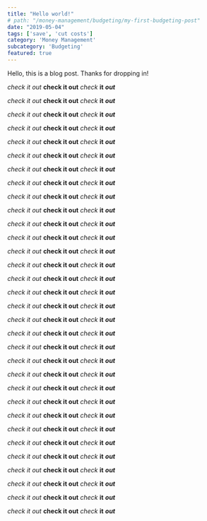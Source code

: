 ```yaml
---
title: "Hello world!"
# path: "/money-management/budgeting/my-first-budgeting-post"
date: "2019-05-04"
tags: ['save', 'cut costs']
category: 'Money Management'
subcategory: 'Budgeting'
featured: true
---
```


Hello, this is a blog post. Thanks for dropping in!

<!-- ![Puppy](./puppy.jpg) -->

*check it out*
__check it out__
_check_
__it__
___out___

*check it out*
__check it out__
_check_
__it__
___out___

*check it out*
__check it out__
_check_
__it__
___out___

*check it out*
__check it out__
_check_
__it__
___out___

*check it out*
__check it out__
_check_
__it__
___out___

*check it out*
__check it out__
_check_
__it__
___out___

*check it out*
__check it out__
_check_
__it__
___out___

*check it out*
__check it out__
_check_
__it__
___out___

*check it out*
__check it out__
_check_
__it__
___out___


*check it out*
__check it out__
_check_
__it__
___out___


*check it out*
__check it out__
_check_
__it__
___out___


*check it out*
__check it out__
_check_
__it__
___out___


*check it out*
__check it out__
_check_
__it__
___out___


*check it out*
__check it out__
_check_
__it__
___out___


*check it out*
__check it out__
_check_
__it__
___out___


*check it out*
__check it out__
_check_
__it__
___out___


*check it out*
__check it out__
_check_
__it__
___out___


*check it out*
__check it out__
_check_
__it__
___out___


*check it out*
__check it out__
_check_
__it__
___out___


*check it out*
__check it out__
_check_
__it__
___out___


*check it out*
__check it out__
_check_
__it__
___out___


*check it out*
__check it out__
_check_
__it__
___out___


*check it out*
__check it out__
_check_
__it__
___out___


*check it out*
__check it out__
_check_
__it__
___out___


*check it out*
__check it out__
_check_
__it__
___out___


*check it out*
__check it out__
_check_
__it__
___out___


*check it out*
__check it out__
_check_
__it__
___out___


*check it out*
__check it out__
_check_
__it__
___out___


*check it out*
__check it out__
_check_
__it__
___out___


*check it out*
__check it out__
_check_
__it__
___out___


*check it out*
__check it out__
_check_
__it__
___out___


*check it out*
__check it out__
_check_
__it__
___out___

